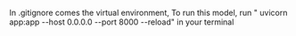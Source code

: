 In .gitignore comes the virtual environment, 
To run this model, run " uvicorn app:app --host 0.0.0.0 --port 8000 --reload" in your terminal
